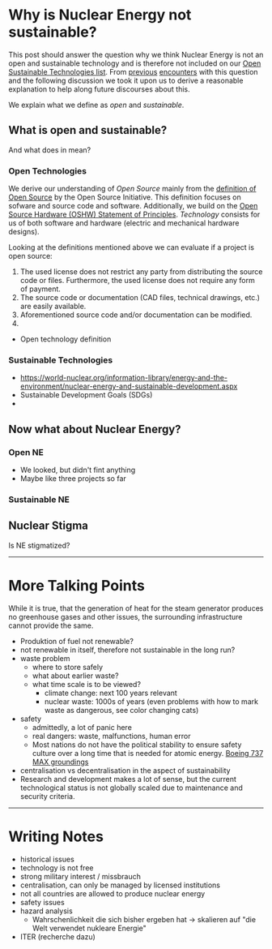 # Why is Nuclear Energy not sustainable?

This post should answer the question why we think Nuclear Energy is not an open and sustainable technology and is therefore not included on our [Open Sustainable Technologies list](https://opensustain.tech/).
From [previous](https://news.ycombinator.com/item?id=25217989) [encounters](https://www.reddit.com/r/climatechange/comments/jdl5s8/open_source_projects_to_sustain_stable_climate/) with this question and the following discussion we took it upon us to derive a reasonable explanation to help along future discourses about this.

We explain what we define as _open_ and _sustainable_.

## What is open and sustainable?

And what does in mean?

### Open Technologies

We derive our understanding of _Open Source_ mainly from the [definition of Open Source](https://opensource.org/osd) by the Open Source Initiative.
This definition focuses on sofware and source code and software.
Additionally, we build on the [Open Source Hardware (OSHW) Statement of Principles](https://www.oshwa.org/definition/).
_Technology_ consists for us of both software and hardware (electric and mechanical hardware designs).

Looking at the definitions mentioned above we can evaluate if a project is open source:

1. The used license does not restrict any party from distributing the source code or files. Furthermore, the used license does not require any form of payment.
2. The source code or documentation (CAD files, technical drawings, etc.) are easily available.
3. Aforementioned source code and/or documentation can be modified.
4. 


* Open technology definition


### Sustainable Technologies

* https://world-nuclear.org/information-library/energy-and-the-environment/nuclear-energy-and-sustainable-development.aspx
* Sustainable Development Goals (SDGs)
* 


## Now what about Nuclear Energy?

### Open NE

* We looked, but didn't fint anything
* Maybe like three projects so far

### Sustainable NE


## Nuclear Stigma

Is NE stigmatized?



- - -

# More Talking Points

While it is true, that the generation of heat for the steam generator produces no greenhouse gases and other issues,
the surrounding infrastructure cannot provide the same.

* Produktion of fuel not renewable?
* not renewable in itself, therefore not sustainable in the long run?
* waste problem
  * where to store safely
  * what about earlier waste?
  * what time scale is to be viewed?
    * climate change: next 100 years relevant
    * nuclear waste: 1000s of years (even problems with how to mark waste as dangerous, see color changing cats)
* safety
  * admittedly, a lot of panic here
  * real dangers: waste, malfunctions, human error
  * Most nations do not have the political stability to ensure safety culture over a long time that is needed for atomic energy. [Boeing 737 MAX groundings](https://en.wikipedia.org/wiki/Boeing_737_MAX_groundings)
* centralisation vs decentralisation in the aspect of sustainability
* Research and development makes a lot of sense, but the current technological status is not globally scaled due to maintenance and security criteria. 


- - -

# Writing Notes

* historical issues
* technology is not free
* strong military interest / missbrauch
* centralisation, can only be managed by licensed institutions
* not all countries are allowed to produce nuclear energy
* safety issues
* hazard analysis
  * Wahrschenlichkeit die sich bisher ergeben hat -> skalieren auf "die Welt verwendet nukleare Energie"
* ITER (recherche dazu)
  


